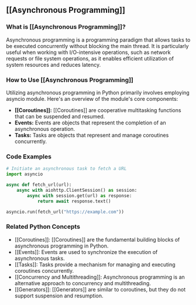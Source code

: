 ## [[Asynchronous Programming]]

### What is [[Asynchronous Programming]]?
Asynchronous programming is a programming paradigm that allows tasks to be executed concurrently without blocking the main thread. It is particularly useful when working with I/O-intensive operations, such as network requests or file system operations, as it enables efficient utilization of system resources and reduces latency.

### How to Use [[Asynchronous Programming]]
Utilizing asynchronous programming in Python primarily involves employing asyncio module. Here's an overview of the module's core components:

- **[[Coroutines]]:** [[Coroutines]] are cooperative multitasking functions that can be suspended and resumed.
- **Events:** Events are objects that represent the completion of an asynchronous operation.
- **Tasks:** Tasks are objects that represent and manage coroutines concurrently.

### Code Examples
```python
# Initiate an asynchronous task to fetch a URL
import asyncio

async def fetch_url(url):
    async with aiohttp.ClientSession() as session:
        async with session.get(url) as response:
            return await response.text()

asyncio.run(fetch_url("https://example.com"))
```

### Related Python Concepts

- [[Coroutines]]: [[Coroutines]] are the fundamental building blocks of asynchronous programming in Python.
- [[Events]]: Events are used to synchronize the execution of asynchronous tasks.
- [[Tasks]]: Tasks provide a mechanism for managing and executing coroutines concurrently.
- [[Concurrency and Multithreading]]: Asynchronous programming is an alternative approach to concurrency and multithreading.
- [[Generators]]: [[Generators]] are similar to coroutines, but they do not support suspension and resumption.